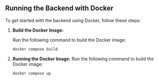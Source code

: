 ## Running the Backend with Docker

To get started with the backend using Docker, follow these steps:

1. **Build the Docker Image:**

   Run the following command to build the Docker image:

   ```bash
   docker compose build

2. **Running the Docker Image:**
    Run the following command to build the Docker image:

   ```bash
   docker compose up